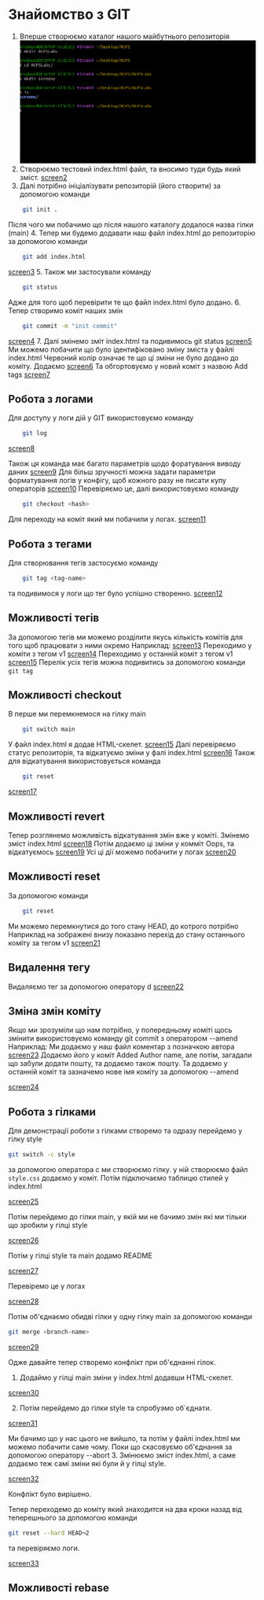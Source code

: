 # Знайомство з GIT

1. Вперше створюємо каталог нашого майбутнього репозиторія
![screen1](screens/screen1.png)
2. Створюємо тестовий index.html файл, та вносимо туди будь який зміст.
[screen2](screens/screen2.png)
3. Далі потрібно ініціалізувати репозиторій (його створити) за допомогою команди
```bash
	git init .
```
Після чого ми побачимо що після нашого каталогу додалося назва гілки (main)
4. Тепер ми будемо додавати наш файл index.html до репозиторію за допомогою команди
```bash
	git add index.html
```
[screen3](screens/screen3.png)
5. Також ми застосували команду 
```bash
	git status
```
Адже для того щоб перевірити те що файл index.html було додано.
6. Тепер створимо коміт наших змін
```bash
	git commit -m "init commit"
```
[screen4](screens/screen4.png)
7. Далі змінемо зміт index.html та подивимось git status
[screen5](screens/screen5.png)
Ми можемо побачити що було ідентифіковано зміну зміста у файлі index.html
Червоний колір означає те що ці зміни не було додано до коміту.
Додаємо
[screen6](screeens/screen6.png)
Та обгортовуємо у новий коміт з назвою Add tags
[screen7](screens/screen7.png)
## Робота з логами
Для доступу у логи дій у GIT використовуємо команду
```bash
	git log
```
[screen8](screens/screen8.png)

Також ця команда має багато параметрів щодо форатування виводу даних
[screen9](screens/screen9.png)
Для більш зручності можна задати параметри форматування логів у конфігу, щоб кожного разу не писати купу операторів
[screen10](screens/screen10.png)
Перевіряємо це, далі використовуємо команду
```bash
	git checkout <hash>
```
Для переходу на коміт який ми побачили у логах.
[screen11](screens/screen11.png)
## Робота з тегами
Для створювання тегів застосуємо команду
```bash
	git tag <tag-name>
```
та подивимося у логи що тег було успішно створенно.
[screen12](screens/screen12.png)
## Можливості тегів
За допомогою тегів ми можемо розділити якусь кількість комітів для того щоб працювати з ними окремо
Наприклад:
[screen13](screens/screen13.png)
Переходимо у коміти з тегом v1
[screen14](screens/screen14.png)
Переходимо у останній коміт з тегом v1
[screen15](screens/screen15.png)
Перелік усіх тегів можна подивитись за допомогою команди ```git tag```
## Можливості checkout
В перше ми перемкнемося на гілку main
```bash
	git switch main
```
У файл index.html я додав HTML-скелет.
[screen15](screens/screen15.png)
Далі перевіряємо статус репозиторія, та відкатуємо зміни у фалі index.html
[screen16](screens/screen16.png)
Також для відкатування використовується команда 
```bash
	git reset
```
[screen17](screens/screen17.png)
## Можливості revert
Тепер розглянемо можливість відкатування змін вже у коміті.
Змінемо зміст index.html
[screen18](screens/screen18.png)
Потім додаємо ці зміни у комміт Oops, та відкатуємось
[screen19](screens/screen19.png)
Усі ці дії можемо побачити у логах
[screen20](screens/screen20.png)
## Можливості reset
За допомогою команди
```bash
	git reset 
```
Ми можемо перемкнутися до того стану HEAD, до котрого потрібно
Наприклад на зображені внизу показано перехід до стану останнього коміту за тегом v1
[screen21](screens/screen21.png)
## Видалення тегу
Видаляємо тег за допомогою оператору d
[screen22](screens/screen22.png)
## Зміна змін коміту
Якщо ми зрозуміли що нам потрібно, у попередньому коміті щось змінити використовуємо команду git commit з оператором --amend
Наприклад:
Ми додаємо у наш файл коментар з позначкою автора
[screen23](screens/screen23.png)
Додаємо його у коміт Added Author name, але потім, загадали що забули додати пошту, та додаємо також пошту.
Та додаємо у останній коміт та зазначемо нове імя коміту за допомогою --amend

[screen24](screens/screen24.png)
## Робота з гілками
Для демонстрації роботи з гілками створемо та одразу перейдемо у гілку style
```bash
git switch -c style
```
за допомогою оператора с ми створюємо гілку.
у ній створюємо файл ```style.css```
додаємо у коміт. Потім підключаємо таблицю стилей у index.html

[screen25](screens/screen25.png)

Потім перейдемо до гілки main, у якій ми не бачимо змін які ми тільки що зробили у гілці style

[screen26](screens/screen26.png)

Потім у гілці style та main додамо README

[screen27](screens/screen27.png)

Перевіремо це у логах

[screen28](screens/screen28.png)

Потім об'єднаємо обидві гілки у одну гілку main за допомогою команди
```bash
git merge <branch-name>
```
[screen29](screens/screen29.png)


Одже давайте тепер створемо конфлікт при об'єднанні гілок.
1. Додаймо у гілці main зміни у index.html додавши HTML-скелет.

[screen30](screens/screen30.png)

2. Потім перейдемо до гілки style та спробуэмо об`єднати.

[screen31](screens/screen31.png)

Ми бачимо що у нас цього не вийшло, та потім у файлі index.html ми можемо побачити саме чому.
Поки що скасовуємо об'єднання за допомогою оператору --abort
3. Змінюємо зміст index.html, а саме додаємо теж самі зміни які були й у гілці style.

[screen32](screens/screen32.png)

Конфлікт було вирішено.

Тепер переходемо до коміту який знаходится на два кроки назад від теперешнього за допомогою команди
```bash
git reset --hard HEAD¬2
```
та перевіряємо логи.

[screen33](screens/screen33.png)

## Можливості rebase

